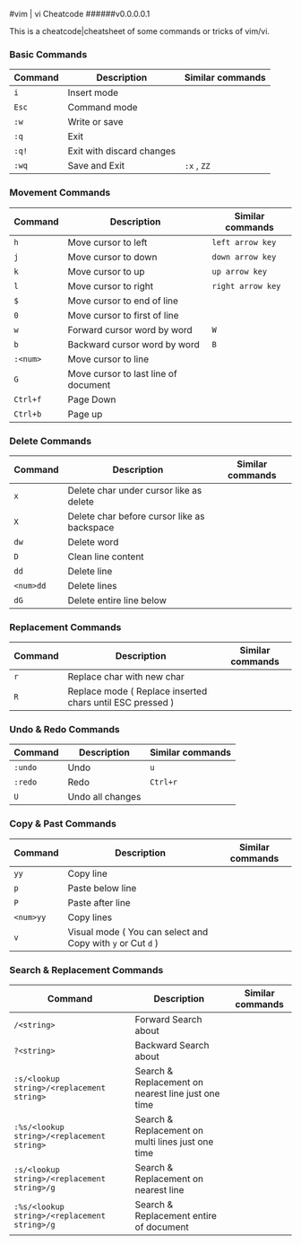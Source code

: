#vim | vi Cheatcode
######v0.0.0.0.1

This is a cheatcode|cheatsheet of some commands or tricks of vim/vi.

### Basic Commands
Command | Description | Similar commands
--- | --- | ---
`i` | Insert mode |
`Esc` | Command mode
`:w` | Write or save |
`:q` | Exit |
`:q!` | Exit with discard changes |
`:wq` | Save and Exit | `:x` , `ZZ`

### Movement Commands
Command | Description | Similar commands
--- | --- | ---
`h` | Move cursor to left | `left arrow key`
`j` | Move cursor to down | `down arrow key`
`k` | Move cursor to up | `up arrow key`
`l` | Move cursor to right | `right arrow key`
`$` | Move cursor to end of line |
`0` | Move cursor to first of line |
`w` | Forward cursor word by word | `W`
`b` | Backward cursor word by word | `B`
`:<num>` | Move cursor to line <num> |
`G` | Move cursor to last line of document |
`Ctrl+f` | Page Down |
`Ctrl+b` | Page up |

### Delete Commands
Command | Description | Similar commands 
--- | --- | ---
`x` | Delete char under cursor like as delete |
`X` | Delete char before cursor like as backspace |
`dw` | Delete word | 
`D` | Clean line content | 
`dd` | Delete line |
`<num>dd` | Delete <num> lines |
`dG` | Delete entire line below |

### Replacement Commands
Command | Description | Similar commands 
--- | --- | ---
`r` | Replace char with new char |
`R` | Replace mode ( Replace inserted chars until ESC pressed ) |

### Undo & Redo Commands
Command | Description | Similar commands 
--- | --- | ---
`:undo` | Undo | `u`
`:redo` | Redo | `Ctrl+r`
`U` | Undo all changes | 

### Copy & Past Commands
Command | Description | Similar commands 
--- | --- | ---
`yy` | Copy line |
`p` | Paste below line |
`P` | Paste after line |
`<num>yy` | Copy <num> lines |
`v` | Visual mode ( You can select and Copy with `y` or Cut `d` ) |

### Search & Replacement Commands
Command | Description | Similar commands 
--- | --- | ---
`/<string>` | Forward Search about <string> |
`?<string>` | Backward Search about <string> |
`:s/<lookup string>/<replacement string>` | Search & Replacement on nearest line just one time | 
`:%s/<lookup string>/<replacement string>` | Search & Replacement on multi lines just one time | 
`:s/<lookup string>/<replacement string>/g` | Search & Replacement on nearest line |
`:%s/<lookup string>/<replacement string>/g` | Search & Replacement entire of document | 
 

